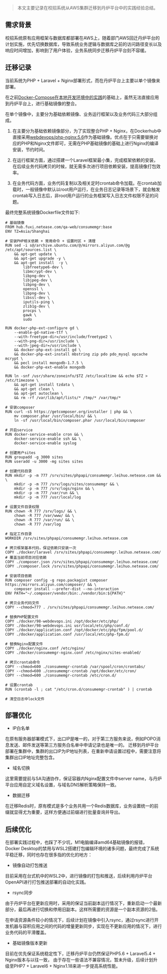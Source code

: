 > 本文主要记录在校招系统从AWS集群迁移到丹炉平台中的实践经验总结。

## 需求背景
校招系统原有应用框架与数据库都部署在AWS上，随着部门AWS回迁丹炉平台的计划实施，优先切换数据库，导致系统业务逻辑与数据库之前的访问路径变长以及响应时间增加，影响到了用户体验，业务系统同步迁移丹炉平台刻不容缓。

## 迁移记录

当前系统为PHP + Laravel + Nginx部署形式，而在丹炉平台上主要以单个镜像来部署。

在之前[Docker-Compose在本地开发环境中的实践](https://kms.netease.com/article/18440)的基础上，虽然无法直接应用到丹炉平台上，进行基础镜像的整合。

在单个镜像中，主要分为基础依赖镜像、业务运行框架以及业务代码三大部分组成。

1. 在主要分为基础依赖镜像部分，为了实现整合PHP + Nginx，在Dockerhub中直接采用[webdevops/php-nginx:5.6](https://hub.docker.com/layers/webdevops/php-nginx/5.6/images/sha256-9b050ca792d06f998ba60d99d3e2981a3979bc6fd133d63d5d2230c3b322ccb7?context=explore)作为基础镜像。优点在于只需要替换对应的PHP和Nginx文件即可，无需在PHP基础镜像的基础上进行Nginx的编译安装，节约时间。

2. 在运行框架方面，通过搭建一个Laravel框架最小集，完成框架依赖的安装，在后续业务代码拷贝的时候，就无需多次进行项目依赖安装，提高镜像打包效率。

3. 在业务代码方面，业务代码复制以及相关定时crontab命令加载。在crontab加载时，一般镜像中默认以root用户运行，在业务日志记录等场景下，就会触发crontab写入日志后，非root用户运行的业务框架写入日志文件权限不足的问题。

最终完整系统镜像Dockerfile文件如下:
```
# 基础镜像
FROM hub.fuxi.netease.com/qa-web/consumemgr:base
ENV TZ=Asia/Shanghai

# 安装PHP相关依赖 + 常用命令 + 设置时区 + 清理
RUN sed -i s@/archive.ubuntu.com/@/mirrors.aliyun.com/@g /etc/apt/sources.list \
    && apt-get update \
    && apt-get upgrade -y \
    && apt-get install  -y \
        libfreetype6-dev \
        libmcrypt-dev \
        libpng-dev \
        libjpeg-dev \
        libpng-dev \
        openssl \
        libpng-dev \
        libssl-dev \
        iputils-ping \
        zlib1g-dev \
        procps \
        gawk \
        sudo

RUN docker-php-ext-configure gd \
    --enable-gd-native-ttf \
    --with-freetype-dir=/usr/include/freetype2 \
    --with-png-dir=/usr/include \
    --with-jpeg-dir=/usr/include \
    && docker-php-ext-install gd \
    && docker-php-ext-install mbstring zip pdo pdo_mysql opcache mcrypt \
    && pecl install mongodb-1.7.5 \
    && docker-php-ext-enable mongodb

RUN ln -snf /usr/share/zoneinfo/$TZ /etc/localtime && echo $TZ > /etc/timezone \
    && apt-get install tzdata \
    && apt-get clean \
    && apt-get autoclean \
    && rm -rf /var/lib/apt/lists/* /tmp/* /var/tmp/*

# 安装composer
RUN curl -sS https://getcomposer.org/installer | php && \
    mv composer.phar /usr/local/bin/ && \
    ln -sf /usr/local/bin/composer.phar /usr/local/bin/composer

# 开启service
RUN docker-service-enable cron && \
    docker-service-enable ssh && \
    docker-service-enable syslog

# 创建用户sites
RUN groupadd -g 3000 sites
RUN useradd -u 3000 -mg sites sites

# 创建代码目录
RUN mkdir -p -m 777 /srv/sites/phpapi/consumemgr.leihuo.netease.com && \
    mkdir -p -m 777 /srv/logs/sites/consumemgr && \
    mkdir -p -m 777 /srv/logs/nginx && \
    mkdir -p -m 777 /var/run && \
    mkdir -p -m 777 /usr/local/log

# 设置文件目录权限
RUN chown -R 777 /srv/logs/ && \
    chown -R 777 /var/www/ && \
    chown -R 777 /var/run/ && \
    chown -R 777 /var/log

# 指定工作目录
WORKDIR /srv/sites/phpapi/consumemgr.leihuo.netease.com

# 拷贝框架基本代码，保证依赖只安装一次
COPY ./docker/laravel /srv/sites/phpapi/consumemgr.leihuo.netease.com/
# 覆盖当前项目对应依赖
COPY ./composer.json /srv/sites/phpapi/consumemgr.leihuo.netease.com/
COPY ./composer.lock /srv/sites/phpapi/consumemgr.leihuo.netease.com/

# 安装项目依赖
RUN composer config -g repo.packagist composer https://mirrors.aliyun.com/composer/ && \
    composer install --prefer-dist --no-interaction
ENV PATH="~/.composer/vendor/bin:./vendor/bin:${PATH}"

# 拷贝业务代码文件
COPY --chmod=777 . /srv/sites/phpapi/consumemgr.leihuo.netease.com/

# 替换PHP配置文件
COPY ./docker/98-webdevops.ini /opt/docker/etc/php/
COPY ./docker/98-webdevops.ini usr/local/etc/php/conf.d/
COPY ./docker/application.conf /opt/docker/etc/php/fpm/pool.d/
COPY ./docker/application.conf /usr/local/etc/php-fpm.d/

# 替换Nginx配置文件
COPY ./docker/nginx.conf /etc/nginx/
COPY ./docker/consumemgr-nginx.conf /etc/nginx/sites-enabled/

# 拷贝crontab命令
COPY --chmod=600 ./consumemgr-crontab /var/spool/cron/crontabs/
COPY --chmod=600 ./consumemgr-crontab /opt/docker/etc/cron/
COPY --chmod=600 ./consumemgr-crontab /etc/cron.d/

# 设置crontab
RUN (crontab -l ; cat "/etc/cron.d/consumemgr-crontab" ) | crontab

# 清空日志中lock文件
```

## 部署优化

- IP白名单

在原有服务器部署模式下，出口IP是唯一的，对于第三方服务来说，例如POPO消息发送、邮件发送等第三方服务白名单中申请记录也是唯一的。
迁移到丹炉平台部署在集群中，集群的出口IP为IP地址列表，在重新申请设置过程中，需要注意将集群出口IP地址完整包含。

- 域名切换

这里需要提前与SA沟通协作，保证容器内Nginx配置文件中server name，与丹炉平台应用自定义域名设置，与域名DNS解析策略保持一致。

- 数据迁移

在迁移Redis时，原有模式是多个业务共用一个Redis数据库，业务设置统一的前缀就显得尤为重要，这样方便通过前缀进行批量查询并导出。

## 后续优化

在部署实践过程中，也踩了不少坑，M1电脑编译amd64基础镜像的报错，Docker Desktop的禁用与WSL2搭建打包编辑环境的诸多问题，最终完成了系统平稳迁移，同时也存在很多指的优化的地方：

- 镜像自动打包推送

目前采用在台式机中的WSL2中，进行镜像的打包和推送，后续利用丹炉平台OpenAPI进行打包推送部署的自动化实践。

- rsync同步 

由于丹炉平台在更新应用时，采用的保证当前副本运行情况下，重新启动一个最新部分，最后再进行切换和停用旧副本。这样所需要的资源是一个副本资源的2倍。

在申请资源条件较小的情况下，后续计划在镜像中引入rsync，通过rsync进行开发机器与容积应用之间的代码的增量更新同步，实现在不更新应用的情况下，进行业务代码的平滑覆盖。

- 基础镜像版本更新

目前在优先保证系统稳定性下，迁移丹炉平台仍然保证PHP5.6 + Laravel5.4 + Nginx版本与以往一致，
由于存在一些语法不兼容情况，暂未升级，后续计划升级至PHP7 + Laravel6 + Nginx1.18来进一步提高系统性能。